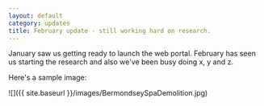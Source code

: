 ```yaml
---
layout: default
category: updates
title: February update - still working hard on research. 
---
```

January saw us getting ready to launch the web portal. February has seen us starting the research and also we've been busy doing x, y and z. 

Here's a sample image:

![]({{ site.baseurl }}/images/BermondseySpaDemolition.jpg)
